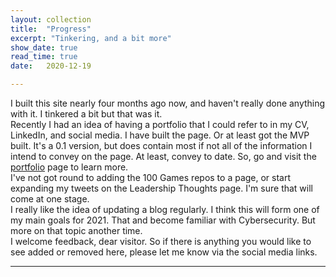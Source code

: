 ```yaml
---
layout: collection
title:  "Progress"
excerpt: "Tinkering, and a bit more"
show_date: true
read_time: true
date:   2020-12-19

---
```


I built this site nearly four months ago now, and haven't really done anything with it. I tinkered a bit but that was it.   
Recently I had an idea of having a portfolio that I could refer to in my CV, LinkedIn, and social media. I have built the page. Or at least got the MVP built. It's a 0.1 version, but does contain most if not all of the information I intend to convey on the page. At least, convey to date. So, go and visit the [portfolio](/portfolio) page to learn more.  
I've not got round to adding the 100 Games repos to a page, or start expanding my tweets on the Leadership Thoughts page. I'm sure that will come at one stage.  
I really like the idea of updating a blog regularly. I think this will form one of my main goals for 2021. That and become familiar with Cybersecurity. But more on that topic another time.  
I welcome feedback, dear visitor. So if there is anything you would like to see added or removed here, please let me know via the social media links.

---
